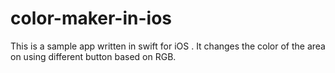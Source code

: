 # color-maker-in-ios
This is a sample app written in swift for iOS . It changes the color of the area on using different button based on RGB.
